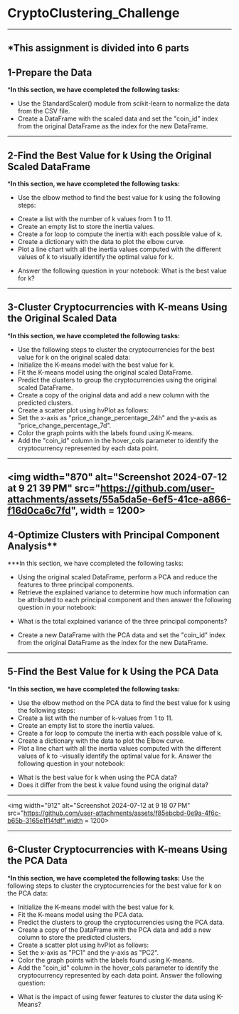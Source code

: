 # CryptoClustering_Challenge
---
***This assignment is divided into 6 parts**
---
## 1-Prepare the Data

***In this section, we have ccompleted the following tasks:**
- Use the StandardScaler() module from scikit-learn to normalize the data from the CSV file.
- Create a DataFrame with the scaled data and set the "coin_id" index from the original DataFrame as the index for the new DataFrame.
---


## 2-Find the Best Value for k Using the Original Scaled DataFrame

***In this section, we have ccompleted the following tasks:**
- Use the elbow method to find the best value for k using the following steps:
* Create a list with the number of k values from 1 to 11.
* Create an empty list to store the inertia values.
* Create a for loop to compute the inertia with each possible value of k.
* Create a dictionary with the data to plot the elbow curve.
* Plot a line chart with all the inertia values computed with the different values of k to visually identify the optimal value for k.
- Answer the following question in your notebook: What is the best value for k?
---

## 3-Cluster Cryptocurrencies with K-means Using the Original Scaled Data

***In this section, we have ccompleted the following tasks:**
- Use the following steps to cluster the cryptocurrencies for the best value for k on the original scaled data:
- Initialize the K-means model with the best value for k.
- Fit the K-means model using the original scaled DataFrame.
- Predict the clusters to group the cryptocurrencies using the original scaled DataFrame.
- Create a copy of the original data and add a new column with the predicted clusters.
- Create a scatter plot using hvPlot as follows:
- Set the x-axis as "price_change_percentage_24h" and the y-axis as "price_change_percentage_7d".
- Color the graph points with the labels found using K-means.
- Add the "coin_id" column in the hover_cols parameter to identify the cryptocurrency represented by each data point.
---
<img width="870" alt="Screenshot 2024-07-12 at 9 21 39 PM" src="https://github.com/user-attachments/assets/55a5da5e-6ef5-41ce-a866-f16d0ca6c7fd", width = 1200>
---

## 4-Optimize Clusters with Principal Component Analysis**

***In this section, we have ccompleted the following tasks:
- Using the original scaled DataFrame, perform a PCA and reduce the features to three principal components.
- Retrieve the explained variance to determine how much information can be attributed to each principal component and then answer the following question in your notebook:
* What is the total explained variance of the three principal components?
- Create a new DataFrame with the PCA data and set the "coin_id" index from the original DataFrame as the index for the new DataFrame.
---

## 5-Find the Best Value for k Using the PCA Data

***In this section, we have ccompleted the following tasks:**
- Use the elbow method on the PCA data to find the best value for k using the following steps:
- Create a list with the number of k-values from 1 to 11.
- Create an empty list to store the inertia values.
- Create a for loop to compute the inertia with each possible value of k.
- Create a dictionary with the data to plot the Elbow curve.
- Plot a line chart with all the inertia values computed with the different values of k to -visually identify the optimal value for k.
Answer the following question in your notebook:
* What is the best value for k when using the PCA data?
* Does it differ from the best k value found using the original data?
---
<img width="912" alt="Screenshot 2024-07-12 at 9 18 07 PM" src="https://github.com/user-attachments/assets/f85ebcbd-0e9a-4f6c-b65b-3165e1f14fdf",width = 1200>

---

## 6-Cluster Cryptocurrencies with K-means Using the PCA Data


***In this section, we have ccompleted the following tasks:**
Use the following steps to cluster the cryptocurrencies for the best value for k on the PCA data:
- Initialize the K-means model with the best value for k.
- Fit the K-means model using the PCA data.
- Predict the clusters to group the cryptocurrencies using the PCA data.
- Create a copy of the DataFrame with the PCA data and add a new column to store the predicted clusters.
- Create a scatter plot using hvPlot as follows:
- Set the x-axis as "PC1" and the y-axis as "PC2".
- Color the graph points with the labels found using K-means.
- Add the "coin_id" column in the hover_cols parameter to identify the cryptocurrency represented by each data point.
Answer the following question:
* What is the impact of using fewer features to cluster the data using K-Means?

